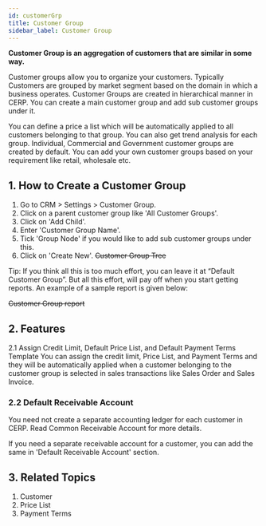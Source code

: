 ```yaml
---
id: customerGrp
title: Customer Group
sidebar_label: Customer Group
---
```


**Customer Group is an aggregation of customers that are similar in some way.**

Customer groups allow you to organize your customers. Typically Customers are grouped by market segment based on the domain in which a business operates. Customer Groups are created in hierarchical manner in CERP. You can create a main customer group and add sub customer groups under it.

You can define a price a list which will be automatically applied to all customers belonging to that group. You can also get trend analysis for each group. Individual, Commercial and Government customer groups are created by default. You can add your own customer groups based on your requirement like retail, wholesale etc.

## 1. How to Create a Customer Group

1. Go to CRM > Settings > Customer Group.
1. Click on a parent customer group like 'All Customer Groups'.
1. Click on 'Add Child'.
1. Enter 'Customer Group Name'.
1. Tick 'Group Node' if you would like to add sub customer groups under this.
1. Click on 'Create New'.
   ~~Customer Group Tree~~

Tip: If you think all this is too much effort, you can leave it at “Default Customer Group”. But all this effort, will pay off when you start getting reports. An example of a sample report is given below:

~~Customer Group report~~

## 2. Features

2.1 Assign Credit Limit, Default Price List, and Default Payment Terms Template
You can assign the credit limit, Price List, and Payment Terms and they will be automatically applied when a customer belonging to the customer group is selected in sales transactions like Sales Order and Sales Invoice.

### 2.2 Default Receivable Account

You need not create a separate accounting ledger for each customer in CERP. Read Common Receivable Account for more details.

If you need a separate receivable account for a customer, you can add the same in 'Default Receivable Account' section.

## 3. Related Topics

1. Customer
1. Price List
1. Payment Terms
